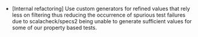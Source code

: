 - [Internal refactoring] Use custom generators for refined values that rely less on filtering thus reducing the occurrence of spurious test failures due to scalacheck/specs2 being unable to generate sufficient values for some of our property based tests.